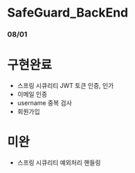# SafeGuard_BackEnd

### 08/01
# 구현완료
- 스프링 시큐리티 JWT 토큰 인증, 인가
- 이메일 인증
- username 중복 검사
- 회원가입
# 미완
- 스프링 시큐리티 예외처리 핸들링
